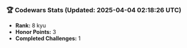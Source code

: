 ### 🏆 Codewars Stats (Updated: 2025-04-04 02:18:26 UTC)

- **Rank:** 8 kyu
- **Honor Points:** 3
- **Completed Challenges:** 1
